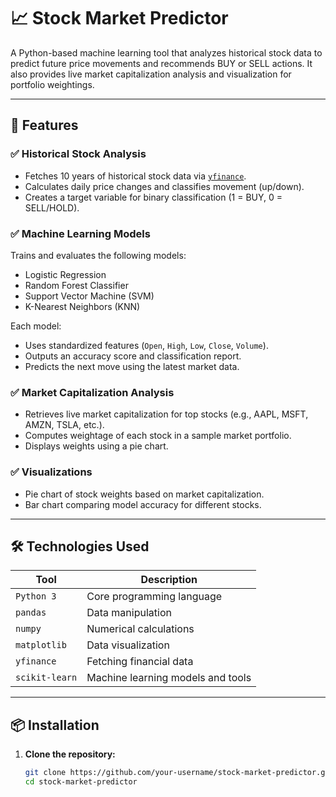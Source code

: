 # 📈 Stock Market Predictor

A Python-based machine learning tool that analyzes historical stock data to predict future price movements and recommends BUY or SELL actions. It also provides live market capitalization analysis and visualization for portfolio weightings.

---

## 🚀 Features

### ✅ Historical Stock Analysis
- Fetches 10 years of historical stock data via [`yfinance`](https://pypi.org/project/yfinance/).
- Calculates daily price changes and classifies movement (up/down).
- Creates a target variable for binary classification (1 = BUY, 0 = SELL/HOLD).

### ✅ Machine Learning Models
Trains and evaluates the following models:
- Logistic Regression
- Random Forest Classifier
- Support Vector Machine (SVM)
- K-Nearest Neighbors (KNN)

Each model:
- Uses standardized features (`Open`, `High`, `Low`, `Close`, `Volume`).
- Outputs an accuracy score and classification report.
- Predicts the next move using the latest market data.

### ✅ Market Capitalization Analysis
- Retrieves live market capitalization for top stocks (e.g., AAPL, MSFT, AMZN, TSLA, etc.).
- Computes weightage of each stock in a sample market portfolio.
- Displays weights using a pie chart.

### ✅ Visualizations
- Pie chart of stock weights based on market capitalization.
- Bar chart comparing model accuracy for different stocks.

---

## 🛠️ Technologies Used

| Tool | Description |
|------|-------------|
| `Python 3` | Core programming language |
| `pandas` | Data manipulation |
| `numpy` | Numerical calculations |
| `matplotlib` | Data visualization |
| `yfinance` | Fetching financial data |
| `scikit-learn` | Machine learning models and tools |

---

## 📦 Installation

1. **Clone the repository:**
   ```bash
   git clone https://github.com/your-username/stock-market-predictor.git
   cd stock-market-predictor
